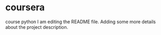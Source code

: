 # coursera
course python
I am editing the README file. Adding some more details about the project description.

